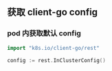 ## 获取 client-go config

### pod 内获取默认 config

```go
import "k8s.io/client-go/rest"

config := rest.InClusterConfig()
```